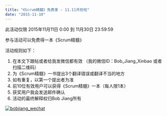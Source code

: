 ```yaml
---
title: "《Scrum精髓》免费拿 - 11.11开抢啦"
date: "2015-11-10"
---
```


此活动仅限 2015年11月11日 0:00 到 11月30日 23:59:59

参与活动可以免费得一本《Scrum精髓》

活动规则如下：

1. 在本文下跟帖或者给我发微信都有效 （我的微信ID：Bob\_Jiang\_Xinbao 或者扫描二维码）
2. 为《Scrum精髓》一书提出3个翻译错误或翻译不当的地方
3. 如有重复，以第一个提出者为准
4. 前10位有效用户可以获得《Scrum精髓》一本（每人限1本）
5. 获奖用户我会发送邮件确认
6. 活动的最终解释权归Bob Jiang所有

[![bobjiang_wechat](/wp-content/uploads/2015/11/bobjiang_wechat-300x300.jpg)](/wp-content/uploads/2015/11/bobjiang_wechat.jpg)
